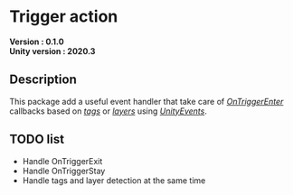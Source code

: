 # Trigger action

**Version : 0.1.0**   
**Unity version : 2020.3**


## Description

This package add a useful event handler that take care of [_OnTriggerEnter_](https://docs.unity3d.com/ScriptReference/Collider.OnTriggerEnter.html) callbacks based on [_tags_](https://docs.unity3d.com/Manual/Tags.html) or [_layers_](https://docs.unity3d.com/Manual/Layers.html) using [_UnityEvents_](https://docs.unity3d.com/Manual/UnityEvents.html).


## TODO list
- Handle OnTriggerExit
- Handle OnTriggerStay
- Handle tags and layer detection at the same time